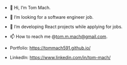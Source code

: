 - 👋 Hi, I’m Tom Mach.
- 👀 I’m looking for a software engineer job.
- 🌱 I’m developing React projects while applying for jobs.
- 📫 How to reach me @tom.m.mach@gmail.com.

- Portfolio: https://tommach591.github.io/
- LinkedIn: https://www.linkedin.com/in/tom-mach/ 

<!---
tommach591/tommach591 is a ✨ special ✨ repository because its `README.md` (this file) appears on your GitHub profile.
You can click the Preview link to take a look at your changes.
--->
